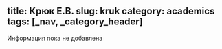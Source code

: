 title: Крюк Е.В.
slug: kruk
category: academics
tags: [_nav, _category_header]
---

Информация пока не добавлена
